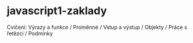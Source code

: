 # javascript1-zaklady
Cvičení: Výrazy a funkce / Proměnné / Vstup a výstup / Objekty / Práce s řetězci / Podmínky
